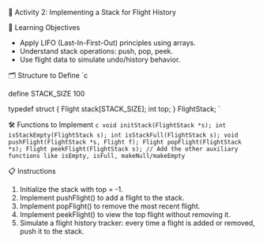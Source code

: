 🧱 Activity 2: Implementing a Stack for Flight History

🧠 Learning Objectives
- Apply LIFO (Last-In-First-Out) principles using arrays.
- Understand stack operations: push, pop, peek.
- Use flight data to simulate undo/history behavior.

🗂️ Structure to Define
`c

define STACK_SIZE 100

typedef struct {
    Flight stack[STACK_SIZE];
    int top;
} FlightStack;
`

🛠️ Functions to Implement
`c
void initStack(FlightStack *s);
int isStackEmpty(FlightStack s);
int isStackFull(FlightStack s);
void pushFlight(FlightStack *s, Flight f);
Flight popFlight(FlightStack *s);
Flight peekFlight(FlightStack s);
// Add the other auxiliary functions like isEmpty, isFull, makeNull/makeEmpty
`

📋 Instructions
1. Initialize the stack with top = -1.
2. Implement pushFlight() to add a flight to the stack.
3. Implement popFlight() to remove the most recent flight.
4. Implement peekFlight() to view the top flight without removing it.
5. Simulate a flight history tracker: every time a flight is added or removed, push it to the stack.
